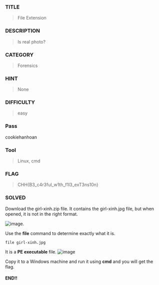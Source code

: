 ### TITLE
>File Extension
### DESCRIPTION
>Is real photo?
### CATEGORY
>Forensics
### HINT
>None
### DIFFICULTY
>easy
### Pass
cookiehanhoan
### Tool
>Linux, cmd
### FLAG
>CHH{B3_c4r3ful_w1th_f1l3_exT3ns10n}
### SOLVED
Download the girl-xinh.zip file. It contains the girl-xinh.jpg file, but when opened, it is not in the right format.

![image](https://github.com/user-attachments/assets/02ae97e0-92f8-4c56-887f-f5ff5042f174).

Use the __file__ command to determine exactly what it is.
```
file girl-xinh.jpg
```
It is a __PE executable__ file.
![image](https://github.com/user-attachments/assets/6bd1ab58-5878-4f68-b1ee-a1c6fc4e4420)

Copy it to a Windows machine and run it using __cmd__ and you will get the flag.

#### END!!

